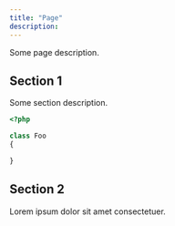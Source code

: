 ```yaml
---
title: "Page"
description: 
---
```


Some page description.

## Section 1

Some section description.

```php
<?php

class Foo
{

}
```

## Section 2

Lorem ipsum dolor sit amet consectetuer.

